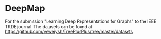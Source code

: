 # DeepMap
For the submission "Learning Deep Representations for Graphs" to the IEEE TKDE journal.
The datasets can be found at https://github.com/yeweiysh/TreePlusPlus/tree/master/datasets
